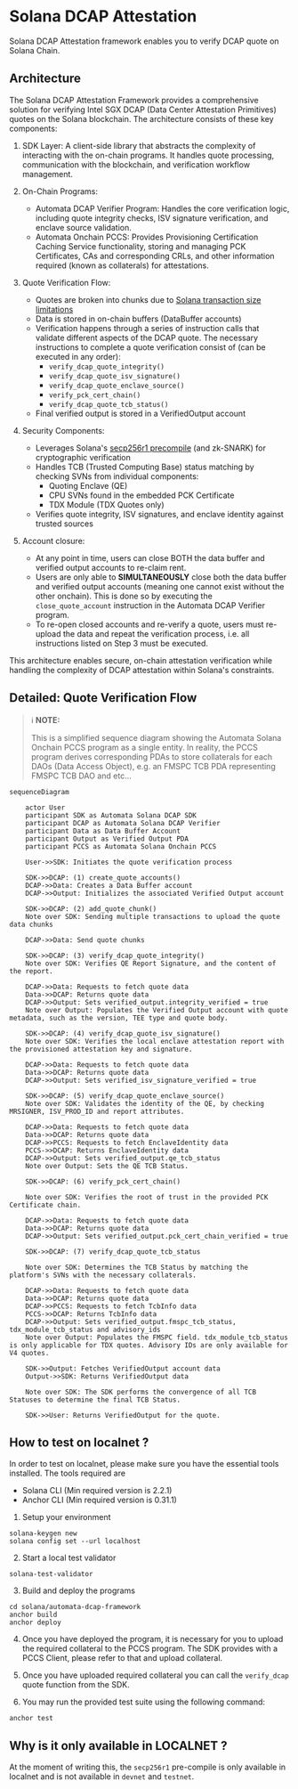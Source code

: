 # Solana DCAP Attestation


Solana DCAP Attestation framework enables you to verify DCAP quote on Solana Chain.

## Architecture
The Solana DCAP Attestation Framework provides a comprehensive solution for verifying Intel SGX DCAP (Data Center Attestation Primitives) quotes on the Solana blockchain. The architecture consists of these key components:

1. SDK Layer: A client-side library that abstracts the complexity of interacting with the on-chain programs. It handles quote processing, communication with the blockchain, and verification workflow management.

2. On-Chain Programs:
    - Automata DCAP Verifier Program: Handles the core verification logic, including quote integrity checks, ISV signature verification, and enclave source validation.
    - Automata Onchain PCCS: Provides Provisioning Certification Caching Service functionality, storing and managing PCK Certificates, CAs and corresponding CRLs, and other information required (known as collaterals) for attestations.
3. Quote Verification Flow:
    - Quotes are broken into chunks due to [Solana transaction size limitations](https://solana.com/docs/core/transactions#transaction-size)
    - Data is stored in on-chain buffers (DataBuffer accounts)
    - Verification happens through a series of instruction calls that validate different aspects of the DCAP quote. The necessary instructions to complete a quote verification consist of (can be executed in any order):
        - ``verify_dcap_quote_integrity()``
        - ``verify_dcap_quote_isv_signature()``
        - ``verify_dcap_quote_enclave_source()``
        - ``verify_pck_cert_chain()``
        - ``verify_dcap_quote_tcb_status()``
    - Final verified output is stored in a VerifiedOutput account
4. Security Components:
    - Leverages Solana's [secp256r1 precompile](https://solana.com/docs/core/programs#secp256r1-program) (and zk-SNARK) for cryptographic verification
    - Handles TCB (Trusted Computing Base) status matching by checking SVNs from individual components:
        - Quoting Enclave (QE)
        - CPU SVNs found in the embedded PCK Certificate
        - TDX Module (TDX Quotes only)
    - Verifies quote integrity, ISV signatures, and enclave identity against trusted sources
5. Account closure:
    - At any point in time, users can close BOTH the data buffer and verified output accounts to re-claim rent.
    - Users are only able to **SIMULTANEOUSLY** close both the data buffer and verified output accounts (meaning one cannot exist without the other onchain). This is done so by executing the `close_quote_account` instruction in the Automata DCAP Verifier program.
    - To re-open closed accounts and re-verify a quote, users must re-upload the data and repeat the verification process, i.e. all instructions listed on Step 3 must be executed.

This architecture enables secure, on-chain attestation verification while handling the complexity of DCAP attestation within Solana's constraints.

## Detailed: Quote Verification Flow

> ℹ️ **NOTE:**
> 
> This is a simplified sequence diagram showing the Automata Solana Onchain PCCS program as a single entity. In reality, the PCCS program derives corresponding PDAs to store collaterals for each DAOs (Data Access Object), e.g. an FMSPC TCB PDA representing FMSPC TCB DAO and etc...
> 

```mermaid
sequenceDiagram

    actor User
    participant SDK as Automata Solana DCAP SDK
    participant DCAP as Automata Solana DCAP Verifier
    participant Data as Data Buffer Account
    participant Output as Verified Output PDA
    participant PCCS as Automata Solana Onchain PCCS

    User->>SDK: Initiates the quote verification process

    SDK->>DCAP: (1) create_quote_accounts()
    DCAP->>Data: Creates a Data Buffer account
    DCAP->>Output: Initializes the associated Verified Output account

    SDK->>DCAP: (2) add_quote_chunk()
    Note over SDK: Sending multiple transactions to upload the quote data chunks

    DCAP->>Data: Send quote chunks

    SDK->>DCAP: (3) verify_dcap_quote_integrity()
    Note over SDK: Verifies QE Report Signature, and the content of the report.

    DCAP->>Data: Requests to fetch quote data
    Data->>DCAP: Returns quote data
    DCAP->>Output: Sets verified_output.integrity_verified = true
    Note over Output: Populates the Verified Output account with quote metadata, such as the version, TEE type and quote body.

    SDK->>DCAP: (4) verify_dcap_quote_isv_signature()
    Note over SDK: Verifies the local enclave attestation report with the provisioned attestation key and signature.

    DCAP->>Data: Requests to fetch quote data
    Data->>DCAP: Returns quote data
    DCAP->>Output: Sets verified_isv_signature_verified = true

    SDK->>DCAP: (5) verify_dcap_quote_enclave_source()
    Note over SDK: Validates the identity of the QE, by checking MRSIGNER, ISV_PROD_ID and report attributes.

    DCAP->>Data: Requests to fetch quote data
    Data->>DCAP: Returns quote data
    DCAP->>PCCS: Requests to fetch EnclaveIdentity data
    PCCS->>DCAP: Returns EnclaveIdentity data
    DCAP->>Output: Sets verified_output.qe_tcb_status
    Note over Output: Sets the QE TCB Status.

    SDK->>DCAP: (6) verify_pck_cert_chain()

    Note over SDK: Verifies the root of trust in the provided PCK Certificate chain.

    DCAP->>Data: Requests to fetch quote data
    Data->>DCAP: Returns quote data
    DCAP->>Output: Sets verified_output.pck_cert_chain_verified = true

    SDK->>DCAP: (7) verify_dcap_quote_tcb_status

    Note over SDK: Determines the TCB Status by matching the platform's SVNs with the necessary collaterals.

    DCAP->>Data: Requests to fetch quote data
    Data->>DCAP: Returns quote data
    DCAP->>PCCS: Requests to fetch TcbInfo data
    PCCS->>DCAP: Returns TcbInfo data
    DCAP->>Output: Sets verified_output.fmspc_tcb_status, tdx_module_tcb_status and advisory_ids
    Note over Output: Populates the FMSPC field. tdx_module_tcb_status is only applicable for TDX quotes. Advisory IDs are only available for V4 quotes.

    SDK->>Output: Fetches VerifiedOutput account data
    Output->>SDK: Returns VerifiedOutput data

    Note over SDK: The SDK performs the convergence of all TCB Statuses to determine the final TCB Status.

    SDK->>User: Returns VerifiedOutput for the quote.
```


## How to test on localnet ?

In order to test on localnet, please make sure you have the essential tools installed. The tools required are
- Solana CLI (Min required version is 2.2.1)
- Anchor CLI (Min required version is 0.31.1)

1. Setup your environment

```shell
solana-keygen new
solana config set --url localhost
```

2. Start a local test validator

```shell
solana-test-validator
```

3. Build and deploy the programs

```shell
cd solana/automata-dcap-framework
anchor build
anchor deploy
```

4. Once you have deployed the program, it is necessary for you to upload the required collateral to the PCCS program. The SDK provides with a PCCS Client, please refer to that and upload collateral.

5. Once you have uploaded required collateral you can call the `verify_dcap` quote function from the SDK.

6. You may run the provided test suite using the following command:

```shell
anchor test
```

## Why is it only available in LOCALNET ?

At the moment of writing this, the `secp256r1` pre-compile is only available in localnet and is not available in `devnet` and `testnet`.
